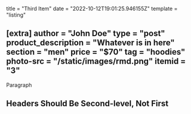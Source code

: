 title = "Third Item"
date = "2022-10-12T19:01:25.946155Z"
template = "listing"

[extra]
author = "John Doe"
type = "post"
product_description = "Whatever is in here"
section = "men"
price = "$70"
tag = "hoodies"
photo-src = "/static/images/rmd.png"
itemid = "3"
---


Paragraph
<!-- Ideally, for SEO there should be an image after the first paragraph or two -->

## Headers Should Be Second-level, Not First
